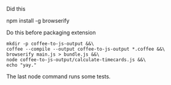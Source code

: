 Did this

npm install -g browserify


Do this before packaging extension

    mkdir -p coffee-to-js-output &&\
    coffee --compile --output coffee-to-js-output *.coffee &&\
    browserify main.js > bundle.js &&\
    node coffee-to-js-output/calculate-timecards.js &&\
    echo "yay."

The last node command runs some tests.
